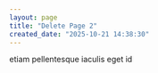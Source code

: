 ```yaml
---
layout: page
title: "Delete Page 2"
created_date: "2025-10-21 14:38:30"
---
```


etiam pellentesque iaculis eget id 
